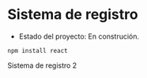 <h1>Sistema de registro</h1>

- Estado del proyecto: En construción.

```npm install react ```

Sistema de registro 2
